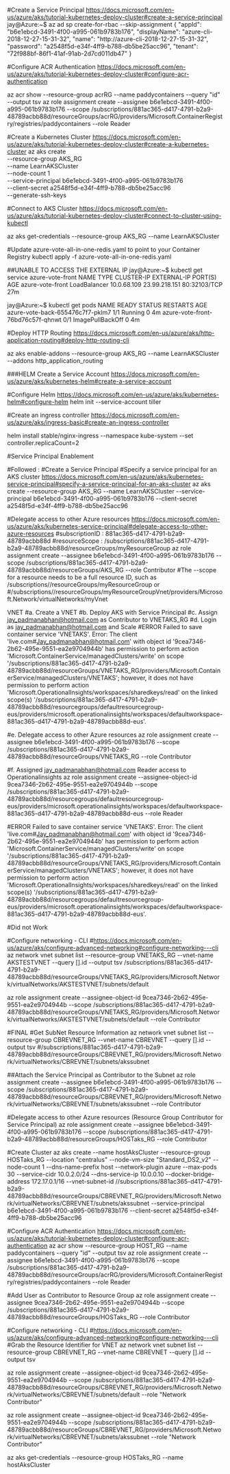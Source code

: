 
#Create a Service Principal
https://docs.microsoft.com/en-us/azure/aks/tutorial-kubernetes-deploy-cluster#create-a-service-principal
jay@Azure:~$ az ad sp create-for-rbac --skip-assignment
{
  "appId": "b6e1ebcd-3491-4f00-a995-061b9783b176",
  "displayName": "azure-cli-2018-12-27-15-31-32",
  "name": "http://azure-cli-2018-12-27-15-31-32",
  "password": "a2548f5d-e34f-4ff9-b788-db5be25acc96",
  "tenant": "72f988bf-86f1-41af-91ab-2d7cd011db47"
}

#Configure ACR Authentication
https://docs.microsoft.com/en-us/azure/aks/tutorial-kubernetes-deploy-cluster#configure-acr-authentication

az acr show --resource-group acrRG --name paddycontainers --query "id" --output tsv
az role assignment create --assignee b6e1ebcd-3491-4f00-a995-061b9783b176 --scope /subscriptions/881ac365-d417-4791-b2a9-48789acbb88d/resourceGroups/acrRG/providers/Microsoft.ContainerRegistry/registries/paddycontainers --role Reader

#Create a Kubernetes Cluster
https://docs.microsoft.com/en-us/azure/aks/tutorial-kubernetes-deploy-cluster#create-a-kubernetes-cluster
az aks create \
    --resource-group AKS_RG \
    --name LearnAKSCluster \
    --node-count 1 \
    --service-principal b6e1ebcd-3491-4f00-a995-061b9783b176 \
    --client-secret a2548f5d-e34f-4ff9-b788-db5be25acc96 \
    --generate-ssh-keys

#Connect to AKS Cluster
https://docs.microsoft.com/en-us/azure/aks/tutorial-kubernetes-deploy-cluster#connect-to-cluster-using-kubectl

az aks get-credentials --resource-group AKS_RG --name LearnAKSCluster

#Update azure-vote-all-in-one-redis.yaml to point to your Container Registry
kubectl apply -f azure-vote-all-in-one-redis.yaml

##UNABLE TO ACCESS THE EXTERNAL IP
jay@Azure:~$ kubectl get service azure-vote-front
NAME               TYPE           CLUSTER-IP    EXTERNAL-IP     PORT(S)        AGE
azure-vote-front   LoadBalancer   10.0.68.109   23.99.218.151   80:32103/TCP   27m

jay@Azure:~$ kubectl get pods
NAME                                READY     STATUS             RESTARTS   AGE
azure-vote-back-655476c7f7-pklm7    1/1       Running            0          4m
azure-vote-front-76bd76c57f-qhnwt   0/1       ImagePullBackOff   0          4m


#Deploy HTTP Routing
https://docs.microsoft.com/en-us/azure/aks/http-application-routing#deploy-http-routing-cli

az aks enable-addons --resource-group AKS_RG --name LearnAKSCluster --addons http_application_routing


###HELM
Create a Service Account
https://docs.microsoft.com/en-us/azure/aks/kubernetes-helm#create-a-service-account

#Configure Helm
https://docs.microsoft.com/en-us/azure/aks/kubernetes-helm#configure-helm
helm init --service-account tiller


#Create an ingress controller
https://docs.microsoft.com/en-us/azure/aks/ingress-basic#create-an-ingress-controller

helm install stable/nginx-ingress --namespace kube-system --set controller.replicaCount=2



#Service Principal Enablement

#Followed : #Create a Service Principal
#Specify a service principal for an AKS cluster 
https://docs.microsoft.com/en-us/azure/aks/kubernetes-service-principal#specify-a-service-principal-for-an-aks-cluster
az aks create --resource-group AKS_RG  --name LearnAKSCluster  --service-principal b6e1ebcd-3491-4f00-a995-061b9783b176  --client-secret a2548f5d-e34f-4ff9-b788-db5be25acc96


#Delegate access to other Azure resources
https://docs.microsoft.com/en-us/azure/aks/kubernetes-service-principal#delegate-access-to-other-azure-resources
#subscriptionID : 881ac365-d417-4791-b2a9-48789acbb88d
#resourceScope : /subscriptions/881ac365-d417-4791-b2a9-48789acbb88d/resourceGroups/myResourceGroup
az role assignment create --assignee b6e1ebcd-3491-4f00-a995-061b9783b176 --scope /subscriptions/881ac365-d417-4791-b2a9-48789acbb88d/resourceGroups/AKS_RG --role Contributor
#The --scope for a resource needs to be a full resource ID, such as /subscriptions/<guid>/resourceGroups/myResourceGroup or #/subscriptions/<guid>/resourceGroups/myResourceGroupVnet/providers/Microsoft.Network/virtualNetworks/myVnet





VNET
#a. Create a VNET
#b. Deploy AKS with Service Principal
#c. Assign jay_padmanabhan@hotmail.com as Contributor to VNETAKS_RG
#d. Login as jay_padmanabhan@hotmail.com and Scale
#ERROR
Failed to save container service 'VNETAKS'. Error: The client 'live.com#Jay_padmanabhan@hotmail.com' with object id '9cea7346-2b62-495e-9551-ea2e9704944b' has permission to perform action 'Microsoft.ContainerService/managedClusters/write' on scope '/subscriptions/881ac365-d417-4791-b2a9-48789acbb88d/resourceGroups/VNETAKS_RG/providers/Microsoft.ContainerService/managedClusters/VNETAKS'; however, it does not have permission to perform action 'Microsoft.OperationalInsights/workspaces/sharedkeys/read' on the linked scope(s) '/subscriptions/881ac365-d417-4791-b2a9-48789acbb88d/resourcegroups/defaultresourcegroup-eus/providers/microsoft.operationalinsights/workspaces/defaultworkspace-881ac365-d417-4791-b2a9-48789acbb88d-eus'.

#e. Delegate access to other Azure resources
az role assignment create --assignee b6e1ebcd-3491-4f00-a995-061b9783b176 --scope /subscriptions/881ac365-d417-4791-b2a9-48789acbb88d/resourceGroups/VNETAKS_RG  --role Contributor

#f. Assigned jay_padmanabhan@hotmail.com Reader access to Operationalinsights 
az role assignment create --assignee-object-id 9cea7346-2b62-495e-9551-ea2e9704944b --scope /subscriptions/881ac365-d417-4791-b2a9-48789acbb88d/resourcegroups/defaultresourcegroup-eus/providers/microsoft.operationalinsights/workspaces/defaultworkspace-881ac365-d417-4791-b2a9-48789acbb88d-eus --role Reader

#ERROR
Failed to save container service 'VNETAKS'. Error: The client 'live.com#Jay_padmanabhan@hotmail.com' with object id '9cea7346-2b62-495e-9551-ea2e9704944b' has permission to perform action 'Microsoft.ContainerService/managedClusters/write' on scope '/subscriptions/881ac365-d417-4791-b2a9-48789acbb88d/resourceGroups/VNETAKS_RG/providers/Microsoft.ContainerService/managedClusters/VNETAKS'; however, it does not have permission to perform action 'Microsoft.OperationalInsights/workspaces/sharedkeys/read' on the linked scope(s) '/subscriptions/881ac365-d417-4791-b2a9-48789acbb88d/resourcegroups/defaultresourcegroup-eus/providers/microsoft.operationalinsights/workspaces/defaultworkspace-881ac365-d417-4791-b2a9-48789acbb88d-eus'.

#Did not Work


#Configure networking - CLI
#https://docs.microsoft.com/en-us/azure/aks/configure-advanced-networking#configure-networking---cli
az network vnet subnet list --resource-group VNETAKS_RG --vnet-name AKSTESTVNET  --query [].id --output tsv
/subscriptions/881ac365-d417-4791-b2a9-48789acbb88d/resourceGroups/VNETAKS_RG/providers/Microsoft.Network/virtualNetworks/AKSTESTVNET/subnets/default

az role assignment create --assignee-object-id 9cea7346-2b62-495e-9551-ea2e9704944b --scope /subscriptions/881ac365-d417-4791-b2a9-48789acbb88d/resourceGroups/VNETAKS_RG/providers/Microsoft.Network/virtualNetworks/AKSTESTVNET/subnets/default --role Contributor




#FINAL
#Get SubNet Resource Information
az network vnet subnet list --resource-group CBREVNET_RG --vnet-name CBREVNET  --query [].id --output tsv
#/subscriptions/881ac365-d417-4791-b2a9-48789acbb88d/resourceGroups/CBREVNET_RG/providers/Microsoft.Network/virtualNetworks/CBREVNET/subnets/akssubnet


##Attach the Service Principal as Contributor to the Subnet
az role assignment create --assignee b6e1ebcd-3491-4f00-a995-061b9783b176 --scope /subscriptions/881ac365-d417-4791-b2a9-48789acbb88d/resourceGroups/CBREVNET_RG/providers/Microsoft.Network/virtualNetworks/CBREVNET/subnets/akssubnet  --role Contributor


#Delegate access to other Azure resources (Resource Group Contributor for Service Principal)
az role assignment create --assignee b6e1ebcd-3491-4f00-a995-061b9783b176 --scope /subscriptions/881ac365-d417-4791-b2a9-48789acbb88d/resourceGroups/HOSTaks_RG  --role Contributor

#Create Cluster
az aks create --name hostAksCluster  --resource-group HOSTaks_RG  --location "centralus"  --node-vm-size "Standard_DS2_v2"  --node-count 1  --dns-name-prefix host  --network-plugin azure  --max-pods 30   --service-cidr 10.0.2.0/24  --dns-service-ip 10.0.0.10  --docker-bridge-address 172.17.0.1/16 --vnet-subnet-id //subscriptions/881ac365-d417-4791-b2a9-48789acbb88d/resourceGroups/CBREVNET_RG/providers/Microsoft.Network/virtualNetworks/CBREVNET/subnets/akssubnet --service-principal b6e1ebcd-3491-4f00-a995-061b9783b176 --client-secret a2548f5d-e34f-4ff9-b788-db5be25acc96

#Configure ACR Authentication
https://docs.microsoft.com/en-us/azure/aks/tutorial-kubernetes-deploy-cluster#configure-acr-authentication
az acr show --resource-group HOST_RG --name paddycontainers --query "id" --output tsv
az role assignment create --assignee b6e1ebcd-3491-4f00-a995-061b9783b176 --scope /subscriptions/881ac365-d417-4791-b2a9-48789acbb88d/resourceGroups/acrRG/providers/Microsoft.ContainerRegistry/registries/paddycontainers --role Reader



#Add User as Contributor to Resource Group
az role assignment create --assignee 9cea7346-2b62-495e-9551-ea2e9704944b --scope /subscriptions/881ac365-d417-4791-b2a9-48789acbb88d/resourceGroups/HOSTaks_RG  --role Contributor


#Configure networking - CLI
#https://docs.microsoft.com/en-us/azure/aks/configure-advanced-networking#configure-networking---cli
#Grab the Resource Identifier for VNET
az network vnet subnet list --resource-group CBREVNET_RG  --vnet-name CBREVNET  --query [].id --output tsv


az role assignment create --assignee-object-id 9cea7346-2b62-495e-9551-ea2e9704944b --scope /subscriptions/881ac365-d417-4791-b2a9-48789acbb88d/resourceGroups/CBREVNET_RG/providers/Microsoft.Network/virtualNetworks/CBREVNET/subnets/default --role "Network Contributor"

az role assignment create --assignee-object-id 9cea7346-2b62-495e-9551-ea2e9704944b --scope /subscriptions/881ac365-d417-4791-b2a9-48789acbb88d/resourceGroups/CBREVNET_RG/providers/Microsoft.Network/virtualNetworks/CBREVNET/subnets/akssubnet --role "Network Contributor"



az aks get-credentials --resource-group HOSTaks_RG --name hostAksCluster